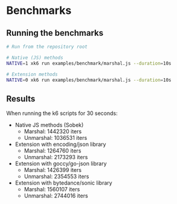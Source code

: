 # Benchmarks

## Running the benchmarks

```bash
# Run from the repository root

# Native (JS) methods
NATIVE=1 xk6 run examples/benchmark/marshal.js --duration=10s

# Extension methods
NATIVE=0 xk6 run examples/benchmark/marshal.js --duration=10s
```

## Results

When running the k6 scripts for 30 seconds:

- Native JS methods (Sobek)
  - Marshal: 1442320 iters
  - Unmarshal: 1036531 iters
- Extension with encoding/json library
  - Marshal: 1264760 iters
  - Unmarshal: 2173293 iters
- Extension with goccy/go-json library
  - Marshal: 1426399 iters
  - Unmarshal: 2354553 iters
- Extension with bytedance/sonic library
  - Marshal: 1560107 iters
  - Unmarshal: 2744016 iters
